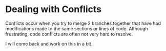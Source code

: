 # Dealing with Conflicts
Conflicts occur when you try to merge 2 branches together that have had modifications made to the same sections or lines of code. Although frustrating, code conflicts are often not very hard to resolve.

I will come back and work on this in a bit.